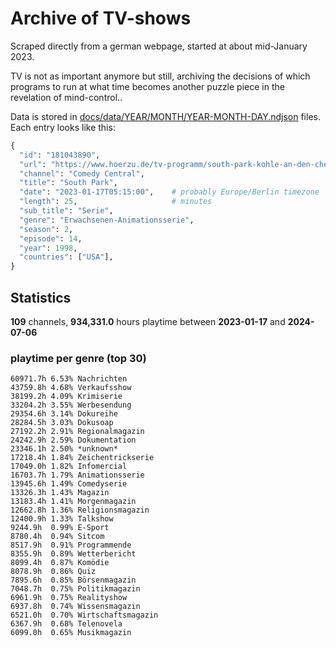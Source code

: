 # Archive of TV-shows

Scraped directly from a german webpage, started at about mid-January 2023.

TV is not as important anymore but still, archiving the decisions of which programs to run at what time
becomes another puzzle piece in the revelation of mind-control.. 

Data is stored in [docs/data/YEAR/MONTH/YEAR-MONTH-DAY.ndjson](docs/data/) files. 
Each entry looks like this:

```python
{
  "id": "181043890", 
  "url": "https://www.hoerzu.de/tv-programm/south-park-kohle-an-den-chefkoch/bid_181043890/", 
  "channel": "Comedy Central", 
  "title": "South Park", 
  "date": "2023-01-17T05:15:00",    # probably Europe/Berlin timezone 
  "length": 25,                     # minutes 
  "sub_title": "Serie", 
  "genre": "Erwachsenen-Animationsserie", 
  "season": 2, 
  "episode": 14, 
  "year": 1998, 
  "countries": ["USA"],
}
```

## Statistics

**109** channels, **934,331.0** hours playtime between **2023-01-17** and **2024-07-06**


### playtime per genre (top 30)

    60971.7h 6.53% Nachrichten
    43759.8h 4.68% Verkaufsshow
    38199.2h 4.09% Krimiserie
    33204.2h 3.55% Werbesendung
    29354.6h 3.14% Dokureihe
    28284.5h 3.03% Dokusoap
    27192.2h 2.91% Regionalmagazin
    24242.9h 2.59% Dokumentation
    23346.1h 2.50% *unknown*
    17218.4h 1.84% Zeichentrickserie
    17049.0h 1.82% Infomercial
    16703.7h 1.79% Animationsserie
    13945.6h 1.49% Comedyserie
    13326.3h 1.43% Magazin
    13183.4h 1.41% Morgenmagazin
    12662.8h 1.36% Religionsmagazin
    12400.9h 1.33% Talkshow
    9244.9h  0.99% E-Sport
    8780.4h  0.94% Sitcom
    8517.9h  0.91% Programmende
    8355.9h  0.89% Wetterbericht
    8099.4h  0.87% Komödie
    8078.9h  0.86% Quiz
    7895.6h  0.85% Börsenmagazin
    7048.7h  0.75% Politikmagazin
    6961.9h  0.75% Realityshow
    6937.8h  0.74% Wissensmagazin
    6521.0h  0.70% Wirtschaftsmagazin
    6367.9h  0.68% Telenovela
    6099.0h  0.65% Musikmagazin
